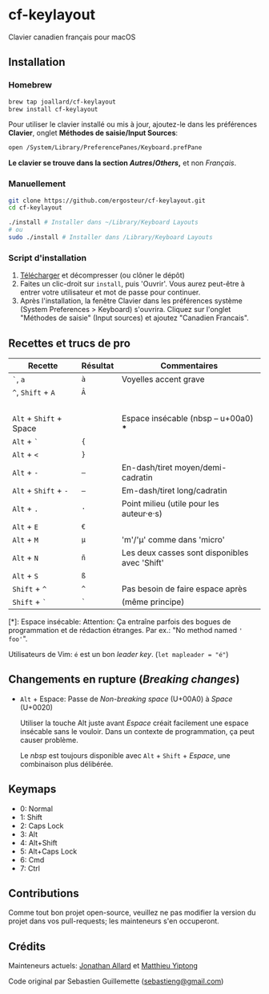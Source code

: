 cf-keylayout
============
Clavier canadien français pour macOS

Installation
------------
### Homebrew

```bash
brew tap joallard/cf-keylayout
brew install cf-keylayout
```

Pour utiliser le clavier installé ou mis à jour, ajoutez-le dans les
préférences **Clavier**, onglet **Méthodes de saisie/Input Sources**:

```bash
open /System/Library/PreferencePanes/Keyboard.prefPane
```

**Le clavier se trouve dans la section *Autres*/*Others*,** et non *Français*.

### Manuellement
```bash
git clone https://github.com/ergosteur/cf-keylayout.git
cd cf-keylayout

./install # Installer dans ~/Library/Keyboard Layouts
# ou
sudo ./install # Installer dans /Library/Keyboard Layouts
```

### Script d'installation
1. [Télécharger](https://github.com/ergosteur/cf-keylayout/archive/refs/heads/master.zip) et décompresser (ou clôner le dépôt)
2. Faites un clic-droit sur `install`, puis 'Ouvrir'. Vous aurez peut-être à entrer votre utilisateur et mot de passe pour continuer.
3. Après l'installation, la fenêtre Clavier dans les préférences système (System Preferences > Keyboard) s'ouvrira. Cliquez sur l'onglet "Méthodes de saisie" (Input sources) et ajoutez "Canadien Francais".

Recettes et trucs de pro
---------------------------

Recette                 | Résultat    | Commentaires
--------                | ----------- | -----------
`` ` ``, `a`            | `à`         | Voyelles accent grave
`` ^ ``, `Shift` + `A`  | `Â`         |
                        |             | 
`Alt` + `Shift` + Space | ` `         | Espace insécable (nbsp – u+00a0) **\***
`Alt` + `` ` ``         | `{`         |
`Alt` + `<`             | `}`         |
`Alt` + `-`             | `–`         | En-dash/tiret moyen/demi-cadratin
`Alt` + `Shift` + `-`   | `—`         | Em-dash/tiret long/cadratin
`Alt` + `.`             | `·`         | Point milieu (utile pour les auteur·e·s)
`Alt` + `E`             | `€`         |
`Alt` + `M`             | `µ`         | 'm'/'µ' comme dans 'micro'
`Alt` + `N`             | `ñ`         | Les deux casses sont disponibles avec 'Shift'
`Alt` + `S`             | `ß`         |
`Shift` + `^`           | `^`         | Pas besoin de faire espace après
`Shift` + `` ` ``       | `` ` ``     | (même principe)

\[\*]: Espace insécable: Attention: Ça entraîne parfois des bogues de programmation et de rédaction étranges. Par ex.: "No method named `' foo'`".

Utilisateurs de Vim: `é` est un bon *leader key*. (`let mapleader = "é"`)

Changements en rupture  (*Breaking changes*)
----------------------
* `Alt` + Espace: Passe de *Non-breaking space* (U+00A0) à *Space* (U+0020)

    Utiliser la touche Alt juste avant *Espace* créait facilement
    une espace insécable sans le vouloir. Dans un contexte de programmation,
    ça peut causer problème.

    Le *nbsp* est toujours disponible avec `Alt` + `Shift` + *Espace*, une
    combinaison plus délibérée.

Keymaps
-------
* 0: Normal
* 1: Shift
* 2: Caps Lock
* 3: Alt
* 4: Alt+Shift
* 5: Alt+Caps Lock
* 6: Cmd
* 7: Ctrl

Contributions
------------
Comme tout bon projet open-source, veuillez ne pas modifier la version du projet dans vos pull-requests; les mainteneurs s'en occuperont.

Crédits
-------
Mainteneurs actuels: [Jonathan Allard](https://github.com/joallard) et [Matthieu Yiptong](https://github.com/ergosteur)

Code original par Sebastien Guillemette (sebastieng@gmail.com)
